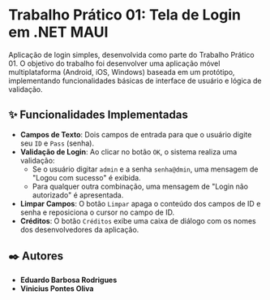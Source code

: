 # Trabalho Prático 01: Tela de Login em .NET MAUI

Aplicação de login simples, desenvolvida como parte do Trabalho Prático 01. O objetivo do trabalho foi desenvolver uma aplicação móvel multiplataforma (Android, iOS, Windows) baseada em um protótipo, implementando funcionalidades básicas de interface de usuário e lógica de validação.

## ✨ Funcionalidades Implementadas

-   **Campos de Texto**: Dois campos de entrada para que o usuário digite seu `ID` e `Pass` (senha).
-   **Validação de Login**: Ao clicar no botão `OK`, o sistema realiza uma validação:
    -   Se o usuário digitar `admin` e a senha `senha@dmin`, uma mensagem de "Logou com sucesso" é exibida.
    -   Para qualquer outra combinação, uma mensagem de "Login não autorizado" é apresentada.
-   **Limpar Campos**: O botão `Limpar` apaga o conteúdo dos campos de ID e senha e reposiciona o cursor no campo de ID.
-   **Créditos**: O botão `Créditos` exibe uma caixa de diálogo com os nomes dos desenvolvedores da aplicação.

## ✒️ Autores

-  **Eduardo Barbosa Rodrigues** 
-  **Vinicius Pontes Oliva**
